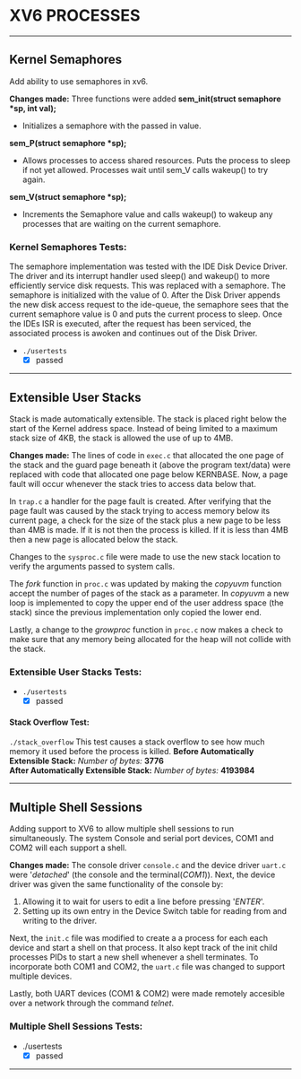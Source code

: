 # XV6 PROCESSES

***

## Kernel Semaphores

Add ability to use semaphores in xv6.

**Changes made:**
Three functions were added
**sem_init(struct semaphore \*sp, int val);**

 - Initializes a semaphore with the passed in value.
 
**sem_P(struct semaphore \*sp);**

 - Allows processes to access shared resources. 
 Puts the process to sleep if not yet allowed. 
 Processes wait until sem_V calls wakeup() to try again.

**sem_V(struct semaphore \*sp);**

 - Increments the Semaphore value and calls wakeup() to wakeup any 
processes that are waiting on the current semaphore.

### Kernel Semaphores Tests:
The semaphore implementation was tested with the IDE Disk Device Driver. 
The driver and its interrupt handler used sleep() and wakeup() to more 
efficiently service disk requests. This was replaced with a semaphore. 
The semaphore is initialized with the value of 0. After the Disk Driver 
appends the new disk access request to the ide-queue, the semaphore sees 
that the current semaphore value is 0 and puts the current process to 
sleep. Once the IDEs ISR is executed, after the request has been serviced, 
the associated process is awoken and continues out of the Disk Driver. 

 - ```./usertests``` 
	 - [x] passed
***
## Extensible User Stacks
Stack is made automatically extensible. The stack is placed right below 
the start of the Kernel address space. Instead of being limited to a 
maximum stack size of 4KB, the stack is allowed the use of up to 4MB. 

**Changes made:**
The lines of code in ```exec.c``` that allocated the one page of the 
stack and the guard page beneath it (above the program text/data) were 
replaced with code that allocated one page below KERNBASE. Now, a page 
fault will occur whenever the stack tries to access data below that. 

In ```trap.c``` a handler for the page fault is created. After verifying 
that the page fault was caused by the stack trying to access memory below 
its current  page, a check for the size of the stack plus a new page to 
be less than 4MB is made. If it is not then the process is killed. If it 
is less than 4MB then a new page is allocated below the stack.

Changes to the ```sysproc.c``` file were made to use the new stack 
location to verify the arguments passed to system calls. 

The *fork* function in ```proc.c``` was updated by making the *copyuvm* 
function accept the number of pages of the stack as a parameter. In 
*copyuvm* a new loop is implemented to copy the upper end of the user 
address space (the stack) since the previous implementation only copied 
the lower end.

Lastly, a change to the *growproc* function in ```proc.c``` now makes a 
check to make sure that any memory being allocated for the heap will not 
collide with the stack.


### Extensible User Stacks Tests:
 - ```./usertests```
	 - [x] passed

#### Stack Overflow Test:
```./stack_overflow```
This test causes a stack overflow to see how much memory it used before 
the process is killed.
**Before Automatically Extensible Stack:**
*Number of bytes:* **3776**  
**After Automatically Extensible Stack:** 
*Number of bytes:* **4193984**
***
## Multiple Shell Sessions
Adding support to XV6 to allow multiple shell sessions to run 
simultaneously. The system Console and serial port devices, 
COM1 and COM2 will each support a shell.

**Changes made:**
The console driver ```console.c``` and the device driver ```uart.c``` 
were '*detached*' (the console and the terminal(*COM1*)). Next, the device driver was given the same functionality of the console by:
 1. Allowing it to wait for users to edit a line before pressing '*ENTER*'.
 2. Setting up its own entry in the Device Switch table for reading from and writing
 to the driver.
 
Next, the ```init.c``` file was modified to create a a process for each each device and start
a shell on that process. It also kept track of the init child processes PIDs to start a new shell
whenever a shell terminates. 
To incorporate both COM1 and COM2, the ```uart.c``` file was changed to support 
multiple devices. 

Lastly, both UART devices (COM1 & COM2) were made remotely accesible over a network through the command *telnet*. 

### Multiple Shell Sessions Tests:
 - ./usertests 
	 - [x] passed
 
***
